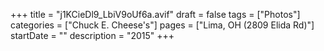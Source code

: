 +++
title = "j1KCieDl9_LbiV9oUf6a.avif"
draft = false
tags = ["Photos"]
categories = ["Chuck E. Cheese's"]
pages = ["Lima, OH (2809 Elida Rd)"]
startDate = ""
description = "2015"
+++
